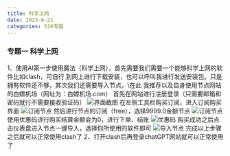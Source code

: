 ```yaml
---
title: 科学上网
date: 2023-6-21
categories: 516专题
---
```


### 专题一 科学上网

1、使用AI第一步使用魔法（科学上网），首先需要我们需要一个能够科学上网的软件比如clash，可自行
到网上进行下载安装，也可以呼叫我进行发送安装包。只是拥有软件还不够，其次我们还需要导入节点，\在此
我推荐以及自身使用节点网站的白嫖机场（网址为：白嫖机场.com）
首先在网站进行注册登录（只需要邮箱和密码就行不需要接收验证码）
![界面截图](https://s2.loli.net/2023/06/21/kZPMw7oVY2HiAWG.png)
在左侧工具栏购买订阅，进入订阅购买界面
![订阅节点](https://s2.loli.net/2023/06/21/E5keGaoxH1YZOUq.png)
然后进行节点的订阅（free），选择9999.0金额节点
![订阅节点](https://s2.loli.net/2023/06/21/Lzradnt7N4XKPTp.png)
使用优惠码进行购买结算金额会为0，进行下单、结账
![优惠码](https://s2.loli.net/2023/06/21/9WtOwTMyc8dqxjP.png)
购买成功之后点击仪表盘进入节点一键导入，选择你所使用的软件即可
![导入节点](https://s2.loli.net/2023/06/21/v8u7pNKVZLyYrUS.png)
完成以上步骤之后就可以正常使用clash了
2、打开clash后再登录chatGPT网站就可以正常使用了
